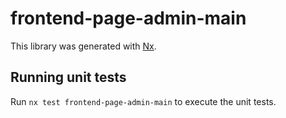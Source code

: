# frontend-page-admin-main

This library was generated with [Nx](https://nx.dev).

## Running unit tests

Run `nx test frontend-page-admin-main` to execute the unit tests.
